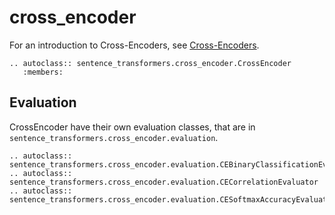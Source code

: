 # cross_encoder
For an introduction to Cross-Encoders, see [Cross-Encoders](../usage/cross-encoder.md). 
```eval_rst
.. autoclass:: sentence_transformers.cross_encoder.CrossEncoder
   :members:
```


## Evaluation
CrossEncoder have their own evaluation classes, that are in `sentence_transformers.cross_encoder.evaluation`.

```eval_rst
.. autoclass:: sentence_transformers.cross_encoder.evaluation.CEBinaryClassificationEvaluator
.. autoclass:: sentence_transformers.cross_encoder.evaluation.CECorrelationEvaluator
.. autoclass:: sentence_transformers.cross_encoder.evaluation.CESoftmaxAccuracyEvaluator
```